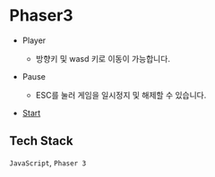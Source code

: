 # Phaser3

- Player
  - 방향키 및 wasd 키로 이동이 가능합니다.

- Pause
  - ESC를 눌러 게임을 일시정지 및 해제할 수 있습니다.

- [Start](https://1ettuce.github.io/Phaser3/)

## Tech Stack
`JavaScript`, `Phaser 3`

